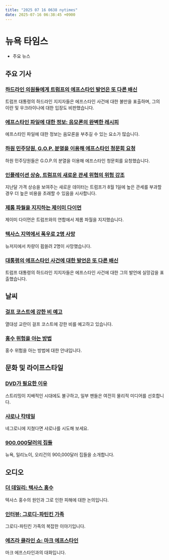 ```yaml
---
title: "2025 07 16 0638 nytimes"
date: 2025-07-16 06:38:45 +0900
---
```


# 뉴욕 타임스
- 주요 뉴스

## 주요 기사

### [하드라인 의원들에게 트럼프의 에프스타인 발언은 또 다른 배신](https://www.nytimes.com/2025/07/15/us/politics/republicans-congress-trump-epstein.html)
트럼프 대통령의 하드라인 지지자들은 에프스타인 사건에 대한 불만을 표출하며, 그의 이란 및 우크라이나에 대한 입장도 비판했습니다.

### [에프스타인 파일에 대한 정보: 음모론의 완벽한 레시피](https://www.nytimes.com/2025/07/15/us/politics/jeffrey-epstein-files-trump.html)
에프스타인 파일에 대한 정보는 음모론을 부추길 수 있는 요소가 많습니다.

### [하원 민주당원, G.O.P. 분열을 이용해 에프스타인 청문회 요청](https://www.nytimes.com/2025/07/15/us/politics/house-democrats-jeffrey-epstein-hearing.html)
하원 민주당원들은 G.O.P.의 분열을 이용해 에프스타인 청문회를 요청했습니다.

### [인플레이션 상승, 트럼프의 새로운 관세 위협의 위험 강조](https://www.nytimes.com/2025/07/15/us/politics/trump-tariffs-inflation.html)
지난달 가격 상승을 보여주는 새로운 데이터는 트럼프가 8월 1일에 높은 관세를 부과할 경우 더 높은 비용을 초래할 수 있음을 시사합니다.

### [제롬 파월을 지지하는 제이미 다이먼](https://www.nytimes.com/2025/07/15/business/jamie-dimon-jerome-powell-trump.html)
제이미 다이먼은 트럼프와의 연합에서 제롬 파월을 지지했습니다.

### [텍사스 지역에서 폭우로 2명 사망](https://www.nytimes.com/live/2025/07/15/us/trump-news)
뉴저지에서 차량이 휩쓸려 2명이 사망했습니다.

### [대통령의 에프스타인 사건에 대한 발언은 또 다른 배신](https://www.nytimes.com/2025/07/15/us/politics/republicans-congress-trump-epstein.html)
트럼프 대통령의 하드라인 지지자들은 에프스타인 사건에 대한 그의 발언에 실망감을 표출했습니다.

## 날씨

### [걸프 코스트에 강한 비 예고](https://www.nytimes.com/2025/07/15/weather/tropical-gulf-coast-rain-florida-louisiana-new-orleans.html)
열대성 교란이 걸프 코스트에 강한 비를 예고하고 있습니다.

### [홍수 위험을 아는 방법](https://www.nytimes.com/2025/07/15/climate/how-to-know-your-flood-risk.html)
홍수 위험을 아는 방법에 대한 안내입니다.

## 문화 및 라이프스타일

### [DVD가 필요한 이유](https://www.nytimes.com/2025/07/13/movies/dvds-blurays-physical-media.html)
스트리밍이 지배적인 시대에도 불구하고, 일부 팬들은 여전히 물리적 미디어를 선호합니다.

### [샤로나 칵테일](https://www.nytimes.com/2025/07/07/t-magazine/eel-bar-sharona-recipe.html)
네그로니에 지쳤다면 샤로나를 시도해 보세요.

### [900,000달러의 집들](https://www.nytimes.com/2025/07/09/realestate/900000-homes-in-new-york-illinois-and-oregon.html)
뉴욕, 일리노이, 오리건의 900,000달러 집들을 소개합니다.

## 오디오

### [더 데일리: 텍사스 홍수](https://www.nytimes.com/2025/07/15/podcasts/the-daily/texas-floods-camp-mystic.html)
텍사스 홍수의 원인과 그로 인한 피해에 대한 논의입니다.

### [인터뷰: 그로디-파틴킨 가족](https://www.nytimes.com/2025/07/12/magazine/mandy-patinkin-kathryn-grody-gideon-interview.html)
그로디-파틴킨 가족의 복잡한 이야기입니다.

### [에즈라 클라인 쇼: 마크 에프스타인](https://www.nytimes.com/2025/07/11/opinion/ezra-klein-podcast-mark-epstein.html)
마크 에프스타인과의 대화입니다.